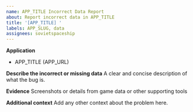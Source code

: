 ```yaml
---
name: APP_TITLE Incorrect Data Report
about: Report incorrect data in APP_TITLE
title: '[APP_TITLE] '
labels: APP_SLUG, data
assignees: sovietspaceship
---
```


**Application**

-   APP_TITLE (APP_URL)

**Describe the incorrect or missing data**
A clear and concise description of what the bug is.

**Evidence**
Screenshots or details from game data or other supporting tools

**Additional context**
Add any other context about the problem here.
